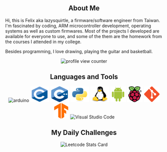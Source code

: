 <h2 align="center">About Me</h2>
<div>
Hi, this is Felix aka lazysquirtle, a firmware/software engineer from Taiwan. I'm fascinated by coding, ARM microcontroller development, operating systems as well as custom firmwares. Most of the projects I developed are available for everyone to use, and some of the them are the homework from the courses I attended in my college. 

Besides programming, I love drawing, playing the guitar and basketball.
</div>
  <div align="center">
  <img src="https://komarev.com/ghpvc/?username=lazysquirtle&color=F291A3" alt="profile view counter" />
</div>

<h2 align="center">Languages and Tools</h2>
<p align="center"> 
  <img src="https://cdn.worldvectorlogo.com/logos/arduino-1.svg" alt="arduino" width="60" height="50"/>
  <img src="https://raw.githubusercontent.com/devicons/devicon/master/icons/c/c-original.svg" alt="c" width="60" height="50"/> 
  <img src="https://raw.githubusercontent.com/devicons/devicon/master/icons/cplusplus/cplusplus-original.svg" alt="cplusplus" width="60" height="50"/>
  <img src="https://raw.githubusercontent.com/devicons/devicon/master/icons/python/python-original.svg" alt="python" width="60" height="50"/>
  <img src="https://raw.githubusercontent.com/devicons/devicon/master/icons/linux/linux-original.svg" alt="linux" width="60" height="50"/>
  <img src="https://github.com/devicons/devicon/blob/master/icons/android/android-original.svg" alt="android" width="50" height="50"/>
  <img src="https://raw.githubusercontent.com/iiiypuk/rpi-icon/master/raspberry-pi-logo_resized_256.png" alt="rpi" width="50" height="50"/>
  <img src="https://github.com/devicons/devicon/blob/master/icons/git/git-original.svg" alt="git" width="50" height="50"/>
  <img src="https://github.com/devicons/devicon/blob/master/icons/tensorflow/tensorflow-original.svg" alt="tensorflow" width="50" height="50"/>
  <img src="https://cdn.jsdelivr.net/gh/devicons/devicon/icons/vscode/vscode-original.svg" alt="Visual Studio Code" width="50" /> 
</p>  
<h2 align="center">My Daily Challenges</h2>
<p  align="center"><img src="https://leetcode.card.workers.dev/?username=FelixSung" alt="Leetcode Stats Card"></p>

<!--
**lazysquirtle/lazysquirtle** is a ✨ _special_ ✨ repository because its `README.md` (this file) appears on your GitHub profile.

Here are some ideas to get you started:

- 🔭 I’m currently working on ...
- 🌱 I’m currently learning ...
- 👯 I’m looking to collaborate on ...
- 🤔 I’m looking for help with ...
- 💬 Ask me about ...
- 📫 How to reach me: ...
- 😄 Pronouns: ...
- ⚡ Fun fact: ...
-->
